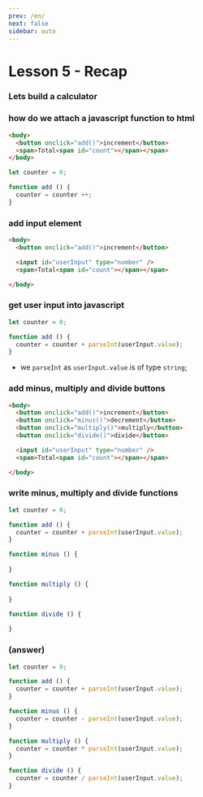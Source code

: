 ```yaml
---
prev: /en/
next: false
sidebar: auto
---
```


# Lesson 5 - Recap

### Lets build a calculator

### how do we attach a javascript function to html
``` html
<body>
  <button onclick="add()">increment</button>
  <span>Total<span id="count"></span></span>
</body>
```

``` js
let counter = 0;

function add () {
  counter = counter ++;
}
```

### add input element
``` html
<body>
  <button onclick="add()">increment</button>

  <input id="userInput" type="number" />
  <span>Total<span id="count"></span></span>

</body>
```

### get user input into javascript

``` js
let counter = 0;

function add () {
  counter = counter + parseInt(userInput.value);
}
```

* we `parseInt` as `userInput.value` is of type `string`;



### add minus, multiply and divide buttons

``` html
<body>
  <button onclick="add()">increment</button>
  <button onclick="minus()">decrement</button>
  <button onclick="multiply()">multiply</button>
  <button onclick="divide()">divide</button>

  <input id="userInput" type="number" />
  <span>Total<span id="count"></span></span>

</body>
```



### write minus,  multiply and divide functions


``` js
let counter = 0;

function add () {
  counter = counter + parseInt(userInput.value);
}

function minus () {
 
}

function multiply () {
 
}

function divide () {
 
}
```

### (answer)


``` js
let counter = 0;

function add () {
  counter = counter + parseInt(userInput.value);
}

function minus () {
  counter = counter - parseInt(userInput.value);
}

function multiply () {
  counter = counter * parseInt(userInput.value);
}

function divide () {
  counter = counter / parseInt(userInput.value);
}
```